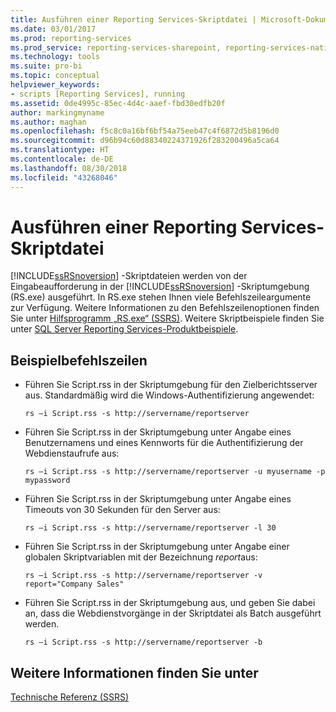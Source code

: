```yaml
---
title: Ausführen einer Reporting Services-Skriptdatei | Microsoft-Dokumentation
ms.date: 03/01/2017
ms.prod: reporting-services
ms.prod_service: reporting-services-sharepoint, reporting-services-native
ms.technology: tools
ms.suite: pro-bi
ms.topic: conceptual
helpviewer_keywords:
- scripts [Reporting Services], running
ms.assetid: 0de4995c-85ec-4d4c-aaef-fbd30edfb20f
author: markingmyname
ms.author: maghan
ms.openlocfilehash: f5c8c0a16bf6bf54a75eeb47c4f6872d5b8196d0
ms.sourcegitcommit: d96b94c60d88340224371926f283200496a5ca64
ms.translationtype: HT
ms.contentlocale: de-DE
ms.lasthandoff: 08/30/2018
ms.locfileid: "43268046"
---
```

# <a name="run-a-reporting-services-script-file"></a>Ausführen einer Reporting Services-Skriptdatei
  [!INCLUDE[ssRSnoversion](../../includes/ssrsnoversion-md.md)] -Skriptdateien werden von der Eingabeaufforderung in der [!INCLUDE[ssRSnoversion](../../includes/ssrsnoversion-md.md)] -Skriptumgebung (RS.exe) ausgeführt. In RS.exe stehen Ihnen viele Befehlszeileargumente zur Verfügung. Weitere Informationen zu den Befehlszeilenoptionen finden Sie unter [Hilfsprogramm „RS.exe“ (SSRS)](../../reporting-services/tools/rs-exe-utility-ssrs.md). Weitere Skriptbeispiele finden Sie unter [SQL Server Reporting Services-Produktbeispiele](http://go.microsoft.com/fwlink/?LinkId=177889).  
  
## <a name="sample-command-lines"></a>Beispielbefehlszeilen  
  
-   Führen Sie Script.rss in der Skriptumgebung für den Zielberichtsserver aus. Standardmäßig wird die Windows-Authentifizierung angewendet:  
  
    ```  
    rs –i Script.rss -s http://servername/reportserver  
    ```  
  
-   Führen Sie Script.rss in der Skriptumgebung unter Angabe eines Benutzernamens und eines Kennworts für die Authentifizierung der Webdienstaufrufe aus:  
  
    ```  
    rs –i Script.rss -s http://servername/reportserver -u myusername -p mypassword  
    ```  
  
-   Führen Sie Script.rss in der Skriptumgebung unter Angabe eines Timeouts von 30 Sekunden für den Server aus:  
  
    ```  
    rs –i Script.rss -s http://servername/reportserver -l 30  
    ```  
  
-   Führen Sie Script.rss in der Skriptumgebung unter Angabe einer globalen Skriptvariablen mit der Bezeichnung *report*aus:  
  
    ```  
    rs –i Script.rss -s http://servername/reportserver -v report="Company Sales"  
    ```  
  
-   Führen Sie Script.rss in der Skriptumgebung aus, und geben Sie dabei an, dass die Webdienstvorgänge in der Skriptdatei als Batch ausgeführt werden.  
  
    ```  
    rs –i Script.rss -s http://servername/reportserver -b  
    ```  
  
## <a name="see-also"></a>Weitere Informationen finden Sie unter  
 [Technische Referenz &#40;SSRS&#41;](../../reporting-services/technical-reference-ssrs.md)  
  
  
